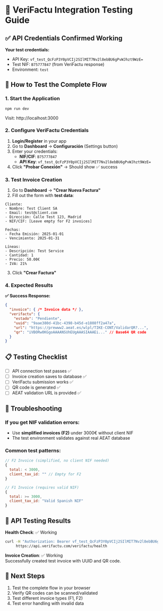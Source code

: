 # 🧪 VeriFactu Integration Testing Guide

## ✅ API Credentials Confirmed Working

**Your test credentials:**
- API Key: `vf_test_QcFzP3Y0pVCIj2SIlMIT7Nv2l8ebBU6gPvWJhzt9WzE=`
- Test NIF: `B75777847` (from VeriFactu response)
- Environment: `test`

## 🚀 How to Test the Complete Flow

### 1. Start the Application
```bash
npm run dev
```
Visit: http://localhost:3000

### 2. Configure VeriFactu Credentials
1. **Login/Register** in your app
2. Go to **Dashboard** → **Configuración** (Settings button)
3. Enter your credentials:
   - **NIF/CIF**: `B75777847`
   - **API Key**: `vf_test_QcFzP3Y0pVCIj2SIlMIT7Nv2l8ebBU6gPvWJhzt9WzE=`
4. Click **"Probar Conexión"** → Should show ✅ success

### 3. Test Invoice Creation
1. Go to **Dashboard** → **"Crear Nueva Factura"**
2. Fill out the form with **test data**:

```
Cliente:
- Nombre: Test Client SA
- Email: test@client.com
- Dirección: Calle Test 123, Madrid
- NIF/CIF: [Leave empty for F2 invoices]

Fechas:
- Fecha Emisión: 2025-01-01
- Vencimiento: 2025-01-31

Líneas:
- Descripción: Test Service
- Cantidad: 1
- Precio: 50.00€
- IVA: 21%
```

3. Click **"Crear Factura"**

### 4. Expected Results

**✅ Success Response:**
```json
{
  "invoice": { /* Invoice data */ },
  "verifactu": {
    "estado": "Pendiente",
    "uuid": "9aae380d-41bc-4398-b45d-e1808ff2a47a",
    "url": "https://prewww2.aeat.es/wlpl/TIKE-CONT/ValidarQR?...",
    "qr": "iVBORw0KGgoAAAANSUhEUgAAASIAAAEi..." // Base64 QR code
  }
}
```

## 📋 Testing Checklist

- [ ] API connection test passes ✅
- [ ] Invoice creation saves to database ✅
- [ ] VeriFactu submission works ✅
- [ ] QR code is generated ✅
- [ ] AEAT validation URL is provided ✅

## 🐛 Troubleshooting

### If you get NIF validation errors:
- Use **simplified invoices (F2)** under 3000€ without client NIF
- The test environment validates against real AEAT database

### Common test patterns:
```javascript
// F2 Invoice (simplified, no client NIF needed)
{
  total: < 3000,
  client_tax_id: "" // Empty for F2
}

// F1 Invoice (requires valid NIF)
{
  total: >= 3000,
  client_tax_id: "Valid Spanish NIF"
}
```

## 🎯 API Testing Results

**Health Check**: ✅ Working
```bash
curl -H "Authorization: Bearer vf_test_QcFzP3Y0pVCIj2SIlMIT7Nv2l8ebBU6gPvWJhzt9WzE=" \
     https://api.verifactu.com/verifactu/health
```

**Invoice Creation**: ✅ Working  
Successfully created test invoice with UUID and QR code.

## 🔗 Next Steps

1. Test the complete flow in your browser
2. Verify QR codes can be scanned/validated
3. Test different invoice types (F1, F2)
4. Test error handling with invalid data